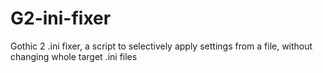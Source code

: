 # G2-ini-fixer
Gothic 2 .ini fixer, a script to selectively apply settings from a file, without changing whole target .ini files
